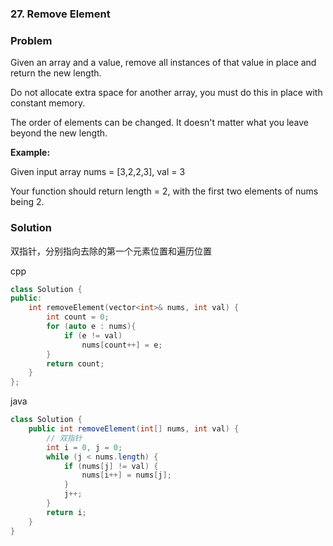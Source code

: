 ﻿### 27. Remove Element

### Problem

Given an array and a value, remove all instances of that value in place and return the new length.

Do not allocate extra space for another array, you must do this in place with constant memory.

The order of elements can be changed. It doesn't matter what you leave beyond the new length.

**Example:**

Given input array nums = [3,2,2,3], val = 3

Your function should return length = 2, with the first two elements of nums being 2.

### Solution

双指针，分别指向去除的第一个元素位置和遍历位置

cpp
```cpp
class Solution {
public:
    int removeElement(vector<int>& nums, int val) {
        int count = 0;
        for (auto e : nums){
            if (e != val)
                nums[count++] = e;
        }
        return count;
    }
};
```
java
```java
class Solution {
    public int removeElement(int[] nums, int val) {
        // 双指针
        int i = 0, j = 0;
        while (j < nums.length) {
            if (nums[j] != val) {
                nums[i++] = nums[j];
            }
            j++;
        }
        return i;
    }
}
```